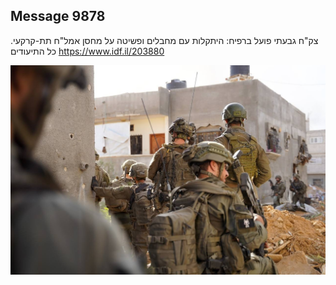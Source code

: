 ## Message 9878

צק"ח גבעתי פועל ברפיח:
היתקלות עם מחבלים ופשיטה על מחסן אמל"ח תת-קרקעי. כל התיעודים
https://www.idf.il/203880

![Photo](9878/9878_photo.jpg)
